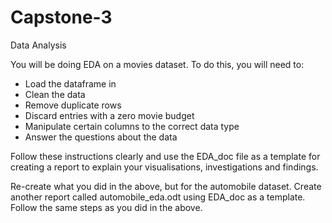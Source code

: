 # Capstone-3
Data Analysis

You will be doing EDA on a movies dataset. To do this, you will need to:
- Load the dataframe in
- Clean the data
- Remove duplicate rows
- Discard entries with a zero movie budget
- Manipulate certain columns to the correct data type
- Answer the questions about the data

Follow these instructions clearly and use the EDA_doc file as a template for
creating a report to explain your visualisations, investigations and findings.


Re-create what you did in the above, but for the automobile dataset.
Create another report called automobile_eda.odt using EDA_doc as a template.
Follow the same steps as you did in the above.
